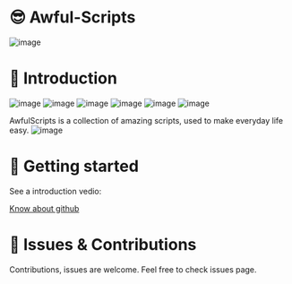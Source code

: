# 😎 Awful-Scripts
![image](https://img.shields.io/static/v1?logoColor=black&style=plastic&logo=Awesome-Lists&label=🗿&message=awesome&color=ff69b4)
# 📌 Introduction
![image](https://img.shields.io/static/v1?label=language&message=python&color=brightgreen)
![image](https://img.shields.io/static/v1?label=language&message=ruby&color=brightgreen)
![image](https://img.shields.io/static/v1?label=language&message=html-css-jscript&color=brightgreen)
![image](https://img.shields.io/static/v1?label=language&message=c++&color=brightgreen)
![image](https://img.shields.io/static/v1?label=language&message=bash&color=brightgreen)
![image](https://img.shields.io/static/v1?label=language&message=php&color=brightgreen)

AwfulScripts is a collection of amazing scripts, used to make everyday life easy. 
![image](https://user-images.githubusercontent.com/83164668/121241404-05fe7800-c8b9-11eb-9d3c-5140defbc41f.png)
# 🚀 Getting started
See a introduction vedio:

[Know about github](https://resources.github.com/faq/)




# 🤝 Issues & Contributions
Contributions, issues are welcome. Feel free to check issues page.
